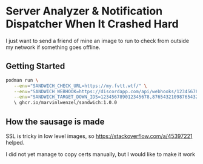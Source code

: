 # Server Analyzer & Notification Dispatcher When It Crashed Hard

I just want to send a friend of mine an image to run to check from outside my network if something goes offline.

## Getting Started

```bash
podman run \
   --env="SANDWICH_CHECK_URL=https://my.fvtt.wtf/" \
   --env="SANDWICH_WEBHOOK=https://discordapp.com/api/webhooks/1234567890123456789/xxxxxxxxx_xxxxxxxxxxxxxxxxxxxxxxxxx_xxxxxxxxxxxxxxxxxxxxxxxxxxxxxxxx" \
   --env="SANDWICH_TARGET_DOWN_IDS=123456789012345678,8765432109876543210" 
   \ ghcr.io/marvinlwenzel/sandwich:1.0.0
```

## How the sausage is made

SSL is tricky in low level images, so https://stackoverflow.com/a/45397221 helped.

I did not yet manage to copy certs manually, but I would like to make it work